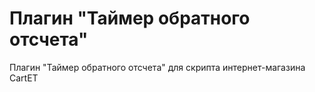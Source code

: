 Плагин "Таймер обратного отсчета"
===============

Плагин "Таймер обратного отсчета" для скрипта интернет-магазина CartET
